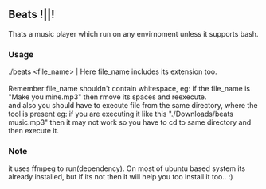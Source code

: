 ## Beats !||!

Thats a music player which run on any envirnoment unless it supports bash.
<br>
### Usage
./beats <file_name> | Here file_name includes its extension too.
<br><br> 
Remember file_name shouldn't contain whitespace, eg: if the file_name is "Make you mine.mp3" then rmove its spaces and reexecute. <br> and also you should have to execute file from the same directory, where the tool is present eg: if you are executing it like this "./Downloads/beats music.mp3" then it may not work so you have to cd to same directory and then execute it.

### Note
it uses ffmpeg to run(dependency). On most of ubuntu based system its already installed, but if its not then it will help you too install it too.. :)
